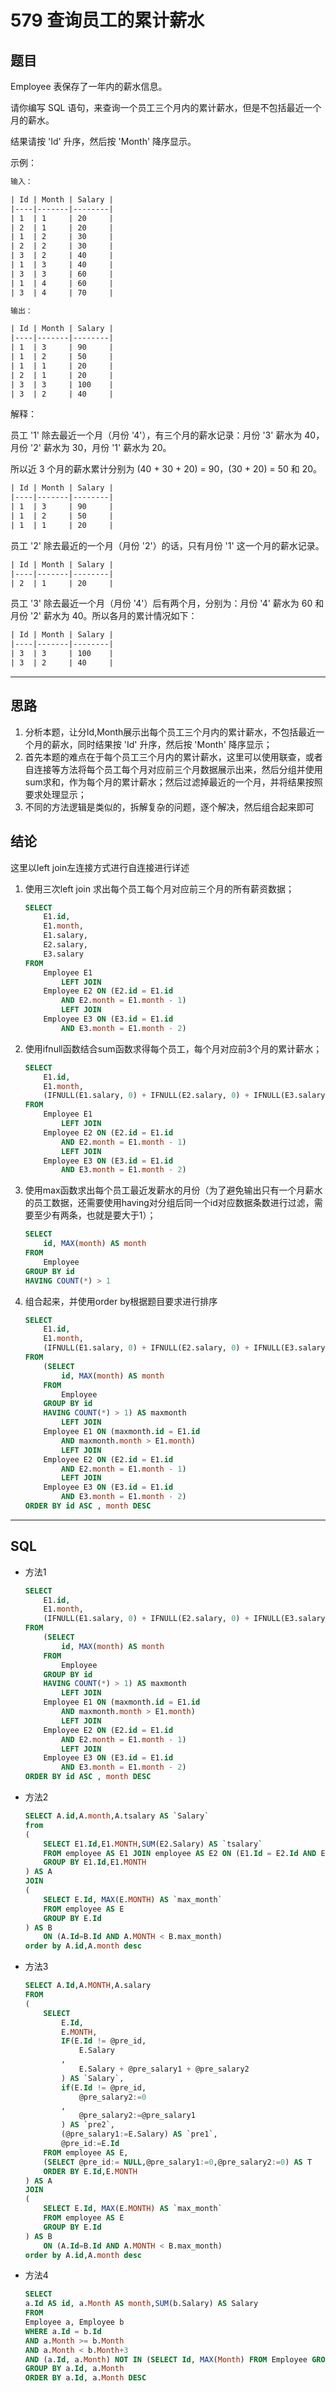 # 579 查询员工的累计薪水

## 题目

Employee 表保存了一年内的薪水信息。

请你编写 SQL 语句，来查询一个员工三个月内的累计薪水，但是不包括最近一个月的薪水。

结果请按 'Id' 升序，然后按 'Month' 降序显示。

示例：

```txt
输入：

| Id | Month | Salary |
|----|-------|--------|
| 1  | 1     | 20     |
| 2  | 1     | 20     |
| 1  | 2     | 30     |
| 2  | 2     | 30     |
| 3  | 2     | 40     |
| 1  | 3     | 40     |
| 3  | 3     | 60     |
| 1  | 4     | 60     |
| 3  | 4     | 70     |

输出：

| Id | Month | Salary |
|----|-------|--------|
| 1  | 3     | 90     |
| 1  | 2     | 50     |
| 1  | 1     | 20     |
| 2  | 1     | 20     |
| 3  | 3     | 100    |
| 3  | 2     | 40     |
```

解释：

员工 '1' 除去最近一个月（月份 '4'），有三个月的薪水记录：月份 '3' 薪水为 40，月份 '2' 薪水为 30，月份 '1' 薪水为 20。

所以近 3 个月的薪水累计分别为 (40 + 30 + 20) = 90，(30 + 20) = 50 和 20。

```txt
| Id | Month | Salary |
|----|-------|--------|
| 1  | 3     | 90     |
| 1  | 2     | 50     |
| 1  | 1     | 20     |
```

员工 '2' 除去最近的一个月（月份 '2'）的话，只有月份 '1' 这一个月的薪水记录。

```txt
| Id | Month | Salary |
|----|-------|--------|
| 2  | 1     | 20     |
```

员工 '3' 除去最近一个月（月份 '4'）后有两个月，分别为：月份 '4' 薪水为 60 和 月份 '2' 薪水为 40。所以各月的累计情况如下：

```txt
| Id | Month | Salary |
|----|-------|--------|
| 3  | 3     | 100    |
| 3  | 2     | 40     |
```

***

## 思路

1. 分析本题，让分Id,Month展示出每个员工三个月内的累计薪水，不包括最近一个月的薪水，同时结果按 'Id' 升序，然后按 'Month' 降序显示；
2. 首先本题的难点在于每个员工三个月内的累计薪水，这里可以使用联查，或者自连接等方法将每个员工每个月对应前三个月数据展示出来，然后分组并使用sum求和，作为每个月的累计薪水；然后过滤掉最近的一个月，并将结果按照要求处理显示；
3. 不同的方法逻辑是类似的，拆解复杂的问题，逐个解决，然后组合起来即可

## 结论

这里以left join左连接方式进行自连接进行详述

1. 使用三次left join 求出每个员工每个月对应前三个月的所有薪资数据；

    ```sql
    SELECT
        E1.id,
        E1.month,
        E1.salary,
        E2.salary,
        E3.salary
    FROM
        Employee E1
            LEFT JOIN
        Employee E2 ON (E2.id = E1.id
            AND E2.month = E1.month - 1)
            LEFT JOIN
        Employee E3 ON (E3.id = E1.id
            AND E3.month = E1.month - 2)
    ```

2. 使用ifnull函数结合sum函数求得每个员工，每个月对应前3个月的累计薪水；

    ```sql
    SELECT
        E1.id,
        E1.month,
        (IFNULL(E1.salary, 0) + IFNULL(E2.salary, 0) + IFNULL(E3.salary, 0)) AS Salary
    FROM
        Employee E1
            LEFT JOIN
        Employee E2 ON (E2.id = E1.id
            AND E2.month = E1.month - 1)
            LEFT JOIN
        Employee E3 ON (E3.id = E1.id
            AND E3.month = E1.month - 2)
    ```

3. 使用max函数求出每个员工最近发薪水的月份（为了避免输出只有一个月薪水的员工数据，还需要使用having对分组后同一个id对应数据条数进行过滤，需要至少有两条，也就是要大于1）；

    ```sql
    SELECT
        id, MAX(month) AS month
    FROM
        Employee
    GROUP BY id
    HAVING COUNT(*) > 1
    ```

4. 组合起来，并使用order by根据题目要求进行排序

    ```sql
    SELECT
        E1.id,
        E1.month,
        (IFNULL(E1.salary, 0) + IFNULL(E2.salary, 0) + IFNULL(E3.salary, 0)) AS Salary
    FROM
        (SELECT
            id, MAX(month) AS month
        FROM
            Employee
        GROUP BY id
        HAVING COUNT(*) > 1) AS maxmonth
            LEFT JOIN
        Employee E1 ON (maxmonth.id = E1.id
            AND maxmonth.month > E1.month)
            LEFT JOIN
        Employee E2 ON (E2.id = E1.id
            AND E2.month = E1.month - 1)
            LEFT JOIN
        Employee E3 ON (E3.id = E1.id
            AND E3.month = E1.month - 2)
    ORDER BY id ASC , month DESC
    ```

***

## SQL

- 方法1

    ```sql
    SELECT
        E1.id,
        E1.month,
        (IFNULL(E1.salary, 0) + IFNULL(E2.salary, 0) + IFNULL(E3.salary, 0)) AS Salary
    FROM
        (SELECT
            id, MAX(month) AS month
        FROM
            Employee
        GROUP BY id
        HAVING COUNT(*) > 1) AS maxmonth
            LEFT JOIN
        Employee E1 ON (maxmonth.id = E1.id
            AND maxmonth.month > E1.month)
            LEFT JOIN
        Employee E2 ON (E2.id = E1.id
            AND E2.month = E1.month - 1)
            LEFT JOIN
        Employee E3 ON (E3.id = E1.id
            AND E3.month = E1.month - 2)
    ORDER BY id ASC , month DESC
    ```

- 方法2

    ```sql
    SELECT A.id,A.month,A.tsalary AS `Salary`
    from
    (
        SELECT E1.Id,E1.MONTH,SUM(E2.Salary) AS `tsalary`
        FROM employee AS E1 JOIN employee AS E2 ON (E1.Id = E2.Id AND E1.MONTH >= E2.MONTH and E2.MONTH >= E1.MONTH - 2)
        GROUP BY E1.Id,E1.MONTH
    ) AS A
    JOIN
    (
        SELECT E.Id, MAX(E.MONTH) AS `max_month`
        FROM employee AS E
        GROUP BY E.Id
    ) AS B
        ON (A.Id=B.Id AND A.MONTH < B.max_month)
    order by A.id,A.month desc
    ```

- 方法3

    ```sql
    SELECT A.Id,A.MONTH,A.salary
    FROM
    (
        SELECT
            E.Id,
            E.MONTH,
            IF(E.Id != @pre_id,
                E.Salary
            ,
                E.Salary + @pre_salary1 + @pre_salary2
            ) AS `Salary`,
            if(E.Id != @pre_id,
                @pre_salary2:=0
            ,
                @pre_salary2:=@pre_salary1
            ) AS `pre2`,
            (@pre_salary1:=E.Salary) AS `pre1`,
            @pre_id:=E.Id
        FROM employee AS E,
        (SELECT @pre_id:= NULL,@pre_salary1:=0,@pre_salary2:=0) AS T
        ORDER BY E.Id,E.MONTH
    ) AS A
    JOIN
    (
        SELECT E.Id, MAX(E.MONTH) AS `max_month`
        FROM employee AS E
        GROUP BY E.Id
    ) AS B
        ON (A.Id=B.Id AND A.MONTH < B.max_month)
    order by A.id,A.month desc
    ```

- 方法4

    ```sql
    SELECT
    a.Id AS id, a.Month AS month,SUM(b.Salary) AS Salary
    FROM
    Employee a, Employee b
    WHERE a.Id = b.Id
    AND a.Month >= b.Month
    AND a.Month < b.Month+3
    AND (a.Id, a.Month) NOT IN (SELECT Id, MAX(Month) FROM Employee GROUP BY Id)
    GROUP BY a.Id, a.Month
    ORDER BY a.Id, a.Month DESC
    ```
